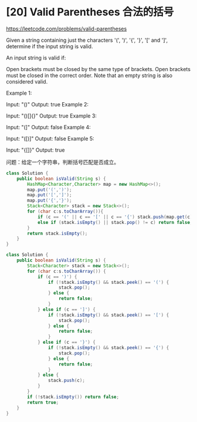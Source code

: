 # [20] Valid Parentheses 合法的括号
https://leetcode.com/problems/valid-parentheses

Given a string containing just the characters '(', ')', '{', '}', '[' and ']', determine if the input string is valid.

An input string is valid if:

Open brackets must be closed by the same type of brackets.
Open brackets must be closed in the correct order.
Note that an empty string is also considered valid.

Example 1:

Input: "()"
Output: true
Example 2:

Input: "()[]{}"
Output: true
Example 3:

Input: "(]"
Output: false
Example 4:

Input: "([)]"
Output: false
Example 5:

Input: "{[]}"
Output: true

问题：给定一个字符串，判断括号匹配是否成立。

```java
class Solution {
    public boolean isValid(String s) {
        HashMap<Character,Character> map = new HashMap<>();
        map.put('(',')');
        map.put('[',']');
        map.put('{','}');
        Stack<Character> stack = new Stack<>();
        for (char c:s.toCharArray()){
            if (c == '(' || c == '[' || c == '{') stack.push(map.get(c));
            else if (stack.isEmpty() || stack.pop() != c) return false;
        }    
        return stack.isEmpty();
    }
}
```

```java
class Solution {
    public boolean isValid(String s) {
        Stack<Character> stack = new Stack<>();
        for (char c:s.toCharArray()) {
            if (c == ')') {
                if (!stack.isEmpty() && stack.peek() == '(') {
                    stack.pop();
                } else {
                    return false;
                }
            } else if (c == ']') {
                if (!stack.isEmpty() && stack.peek() == '[') {
                    stack.pop();
                } else {
                    return false;
                }
            } else if (c == '}') {
                if (!stack.isEmpty() && stack.peek() == '{') {
                    stack.pop();
                } else {
                    return false;
                }
            } else {
                stack.push(c);
            }
        }
        if (!stack.isEmpty()) return false;
        return true;
    }
}
```